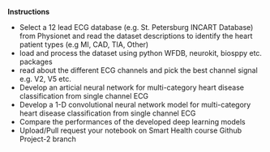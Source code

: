 <b>Instructions</b></br>

* Select a 12 lead ECG database (e.g. St. Petersburg INCART Database) from Physionet and read the dataset descriptions to identify the heart patient types (e.g MI, CAD, TIA, Other)</br>
* load and process the dataset using python WFDB, neurokit, biosppy etc. packages </br>
* read about the different ECG channels and pick the best channel signal e.g. V2, V5 etc. </br>
* Develop an articial neural network for multi-category heart disease classification from single channel ECG </br>
* Develop a 1-D convolutional neural network model for multi-category heart disease classification from single channel ECG </br>
* Compare the performances of the developed deep learning models </br> 
* Upload/Pull request your notebook on Smart Health course Github Project-2 branch </br>
